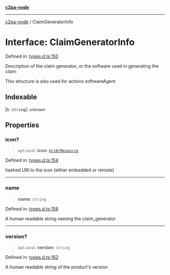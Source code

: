 [**c2pa-node**](../README.md)

***

[c2pa-node](../README.md) / ClaimGeneratorInfo

# Interface: ClaimGeneratorInfo

Defined in: [types.d.ts:150](https://github.com/contentauth/c2pa-node-v2/blob/89b34f9846b48a2d62e217587555c0cf0305136a/js-src/types.d.ts#L150)

Description of the claim generator, or the software used in generating the claim

This structure is also used for actions softwareAgent

## Indexable

\[`k`: `string`\]: `unknown`

## Properties

### icon?

> `optional` **icon**: [`UriOrResource`](../type-aliases/UriOrResource.md)

Defined in: [types.d.ts:154](https://github.com/contentauth/c2pa-node-v2/blob/89b34f9846b48a2d62e217587555c0cf0305136a/js-src/types.d.ts#L154)

hashed URI to the icon (either embedded or remote)

***

### name

> **name**: `string`

Defined in: [types.d.ts:158](https://github.com/contentauth/c2pa-node-v2/blob/89b34f9846b48a2d62e217587555c0cf0305136a/js-src/types.d.ts#L158)

A human readable string naming the claim_generator

***

### version?

> `optional` **version**: `string`

Defined in: [types.d.ts:162](https://github.com/contentauth/c2pa-node-v2/blob/89b34f9846b48a2d62e217587555c0cf0305136a/js-src/types.d.ts#L162)

A human readable string of the product's version
